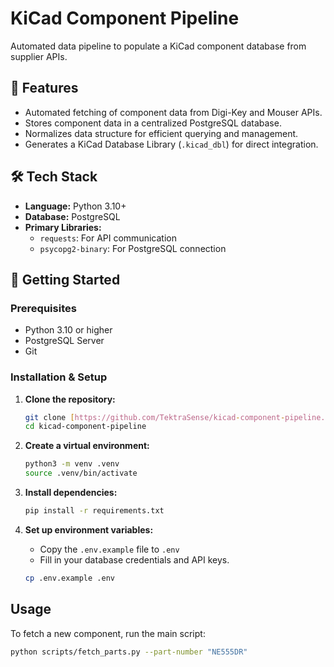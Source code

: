 # KiCad Component Pipeline

Automated data pipeline to populate a KiCad component database from supplier APIs.

## 🌟 Features

- Automated fetching of component data from Digi-Key and Mouser APIs.
- Stores component data in a centralized PostgreSQL database.
- Normalizes data structure for efficient querying and management.
- Generates a KiCad Database Library (`.kicad_dbl`) for direct integration.

## 🛠️ Tech Stack

- **Language:** Python 3.10+
- **Database:** PostgreSQL
- **Primary Libraries:**
  - `requests`: For API communication
  - `psycopg2-binary`: For PostgreSQL connection

## 🚀 Getting Started

### Prerequisites

- Python 3.10 or higher
- PostgreSQL Server
- Git

### Installation & Setup

1.  **Clone the repository:**
    ```bash
    git clone [https://github.com/TektraSense/kicad-component-pipeline.git](https://github.com/TektraSense/kicad-component-pipeline.git)
    cd kicad-component-pipeline
    ```

2.  **Create a virtual environment:**
    ```bash
    python3 -m venv .venv
    source .venv/bin/activate
    ```

3.  **Install dependencies:**
    ```bash
    pip install -r requirements.txt
    ```

4.  **Set up environment variables:**
    - Copy the `.env.example` file to `.env`
    - Fill in your database credentials and API keys.
    ```bash
    cp .env.example .env
    ```

## Usage

To fetch a new component, run the main script:

```bash
python scripts/fetch_parts.py --part-number "NE555DR"
